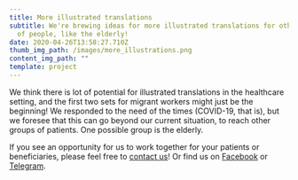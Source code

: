```yaml
---
title: More illustrated translations
subtitle: We're brewing ideas for more illustrated translations for other groups
  of people, like the elderly!
date: 2020-04-26T13:58:27.710Z
thumb_img_path: /images/more_illustrations.png
content_img_path: ""
template: project
---
```

We think there is lot of potential for illustrated translations in the healthcare setting, and the first two sets for migrant workers might just be the beginning! We responded to the need of the times (COVID-19, that is), but we foresee that this can go beyond our current situation, to reach other groups of patients. One possible group is the elderly.

If you see an opportunity for us to work together for your patients or beneficiaries, please feel free to [contact us](https://visualaid.sg/contact/)! Or find us on [Facebook](https://www.facebook.com/VisualAidSG) or [Telegram](https://t.me/visualaid).